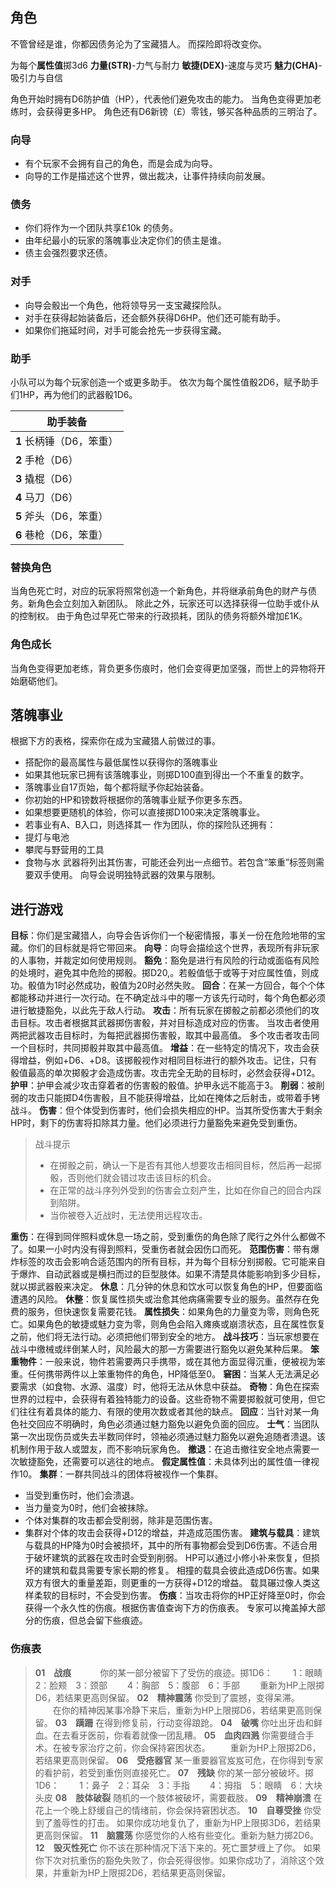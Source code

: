 ## 角色
不管曾经是谁，你都因债务沦为了宝藏猎人。
而探险即将改变你。

为每个**属性值**掷3d6
**力量(STR)**-力气与耐力
**敏捷(DEX)**-速度与灵巧
**魅力(CHA)**-吸引力与自信

角色开始时拥有D6防护值（HP），代表他们避免攻击的能力。
当角色变得更加老练时，会获得更多HP。
角色还有D6新镑（£）零钱，够买各种品质的三明治了。

### 向导
- 有个玩家不会拥有自己的角色，而是会成为向导。
- 向导的工作是描述这个世界，做出裁决，让事件持续向前发展。

### 债务
- 你们将作为一个团队共享£10k 的债务。
- 由年纪最小的玩家的落魄事业决定你们的债主是谁。
- 债主会强烈要求还债。

### 对手
- 向导会骰出一个角色，他将领导另一支宝藏探险队。
- 对手在获得起始装备后，还会额外获得D6HP。他们还可能有助手。
- 如果你们拖延时间，对手可能会抢先一步获得宝藏。

### 助手
小队可以为每个玩家创造一个或更多助手。
依次为每个属性值骰2D6，赋予助手们1HP，再为他们的武器骰1D6。

| 助手装备                 |
| ------------------------ |
| **1** 长柄锤（D6，笨重） |
| **2** 手枪（D6）         |
| **3** 撬棍（D6）         |
| **4** 马刀（D6）         |
| **5** 斧头（D6，笨重）   |
| **6** 巷枪（D6，笨重）   |

### 替换角色
当角色死亡时，对应的玩家将照常创造一个新角色，并将继承前角色的财产与债务。新角色会立刻加入新团队。
除此之外，玩家还可以选择获得一位助手或仆从的控制权。
由于角色过早死亡带来的行政损耗，团队的债务将额外增加£1K。

### 角色成长
当角色变得更加老练，背负更多伤痕时，他们会变得更加坚强，而世上的异物将开始磨砺他们。

## 落魄事业
根据下方的表格，探索你在成为宝藏猎人前做过的事。
- 搭配你的最高属性与最低属性以获得你的落魄事业
- 如果其他玩家已拥有该落魄事业，则掷D100直到得出一个不重复的数字。
- 落魄事业自17页始，每个都将赋予你起始装备。
- 你初始的HP和镑数将根据你的落魄事业赋予你更多东西。
- 如果想要更随机的体验，你可以直接掷D100来决定落魄事业。
- 若事业有A、B入口，则选择其一
作为团队，你的探险队还拥有：
- 提灯与电池
- 攀爬与野营用的工具
- 食物与水
武器将列出其伤害，可能还会列出一点细节。若包含“笨重”标签则需要双手使用。
向导会说明独特武器的效果与限制。

## 进行游戏
**目标**：你们是宝藏猎人，向导会告诉你们一个秘密情报，事关一份在危险地带的宝藏。你们的目标就是将它带回来。
**向导**：向导会描绘这个世界，表现所有非玩家的人事物，并裁定如何使用规则。
**豁免**：豁免是进行有风险的行动或面临有风险的处境时，避免其中危险的掷骰。掷D20,。若骰值低于或等于对应属性值，则成功。骰值为1时必然成功，骰值为20时必然失败。
**回合**：在某一方回合，每个个体都能移动并进行一次行动。在不确定战斗中的哪一方该先行动时，每个角色都必须进行敏捷豁免，以此先于敌人行动。
**攻击**：所有玩家在掷骰之前都必须他们的攻击目标。攻击者根据其武器掷伤害骰，并对目标造成对应的伤害。
当攻击者使用两把武器攻击目标时，为每把武器掷伤害骰，取其中最高值。
多个攻击者攻击同一个目标时，共同掷骰并取其中最高值。
**增益**：在一些特定的情况下，攻击会获得增益，例如+D6、+D8。该掷骰视作对相同目标进行的额外攻击。记住，只有骰值最高的单次掷骰才会造成伤害。攻击完全无助的目标时，必然会获得+D12。
**护甲**：护甲会减少攻击穿着者的伤害骰的骰值。护甲永远不能高于3。
**削弱**：被削弱的攻击只能掷D4伤害骰，且不能获得增益，比如在掩体之后射击，或带着手铐战斗。
**伤害**：但个体受到伤害时，他们会损失相应的HP。当其所受伤害大于剩余HP时，剩下的伤害将扣除其力量。他们必须进行力量豁免来避免受到重伤。

>战斗提示
>- 在掷骰之前，确认一下是否有其他人想要攻击相同目标，然后再一起掷骰，否则他们就会错过攻击该目标的机会。
>- 在正常的战斗序列外受到的伤害会立刻产生，比如在你自己的回合内踩到陷阱。
>- 当你被卷入近战时，无法使用远程攻击。

**重伤**：在得到同伴照料或休息一场之前，受到重伤的角色除了爬行之外什么都做不了。如果一小时内没有得到照料，受重伤者就会因伤口而死。
**范围伤害**：带有爆炸标签的攻击会影响合适范围内的所有目标，并为每个目标分别掷骰。它可能来自于爆炸、自动武器或是横扫而过的巨型肢体。如果不清楚具体能影响到多少目标，就以掷武器骰来决定。
**休息**：几分钟的休息和饮水可以恢复角色的HP，但要面临遭遇的风险。
**休整**：恢复属性损失或治愈其他病痛需要专业的服务。虽然存在免费的服务，但快速恢复需要花钱。
**属性损失**：如果角色的力量变为零，则角色死亡。如果角色的敏捷或魅力变为零，则角色会陷入瘫痪或崩溃状态，且在属性恢复之前，他们将无法行动。必须把他们带到安全的地方。
**战斗技巧**：当玩家想要在战斗中缴械或绊倒某人时，风险最大的那一方需要进行豁免以避免某种后果。
**笨重物件**：一般来说，物件若需要两只手携带，或在其他方面显得沉重，便被视为笨重。任何携带两件以上笨重物件的角色，HP降低至0。
**窘困**：当某人无法满足必要需求（如食物、水源、温度）时，他将无法从休息中获益。
**奇物**：角色在探索世界的过程中，会获得有着独特能力的设备。这些奇物不需要掷骰就可使用，但它们往往有着具体的能力、有限的使用次数或者其他的缺点。
**回应**：当针对某一角色社交回应不明确时，角色必须通过魅力豁免以避免负面的回应。
**士气**：当团队第一次出现伤员或失去半数同伴时，领袖必须通过魅力豁免以避免追随者溃退。该机制作用于敌人或盟友，而不影响玩家角色。
**撤退**：在追击撤往安全地点需要一次敏捷豁免，还需要可以逃往的地点。
**假定属性值**：未具体列出的属性值一律视作10。
**集群**：一群共同战斗的团体将被视作一个集群。
- 当受到重伤时，他们会溃退。
- 当力量变为0时，他们会被抹除。
- 个体对集群的攻击都会受削弱，除非是范围伤害。
- 集群对个体的攻击会获得+D12的增益，并造成范围伤害。
**建筑与载具**：建筑与载具的HP降为0时会被损坏，其中的所有事物都会受到D6伤害。不适合用于破坏建筑的武器在攻击时会受到削弱。
HP可以通过小修小补来恢复，但损坏的建筑和载具需要专家长期的修复。
相撞的载具会彼此造成D6伤害。如果双方有很大的重量差距，则更重的一方获得+D12的增益。
载具碾过像人类这样柔软的目标时，不会受到伤害。
**伤痕**：当攻击将你的HP正好降至0时，你会获得一个永久性的伤痕。根据伤害值查询下方的伤痕表。
专家可以掩盖掉大部分的伤痕，但总会留下些痕迹。
### 伤痕表                                           
> **01**　**战痕**
　　　你的某一部分被留下了受伤的痕迹。掷1D6：
> 　　1：眼睛　2：脸颊　3：颈部
> 　　4：胸部　5：腹部　6：手部
> 　　重新为HP上限掷D6，若结果更高则保留。
> **02**　**精神震荡**
> 你受到了震撼，变得呆滞。
> 　　在你的精神因某事冷静下来后，重新为HP上限掷D6，若结果更高则保留。
> **03**　**蹒跚**
在得到修复前，行动变得踉跄。
> **04**　**破嘴**
你吐出牙齿和鲜血。在去看牙医前，你看着就像一团乱糟。
> **05**　**血肉四溅**
你需要缝合手术。在被专家治疗之前，你会保持窘困状态。
> 　　重新为HP上限掷2D6，若结果更高则保留。
> **06**　**受疮器官**
某一重要器官岌岌可危，在你得到专家的看护前，若受到重伤则直接死亡。
> **07**　**残缺**
你的某一部分被破坏。掷1D6：
> 　　1：鼻子　2：耳朵　3：手指
> 　　4：拇指　5：眼睛　6：大块头皮
> **08**　**肢体破裂**
随机的一个肢体被破坏，需要截肢。
> **09**　**精神崩溃**
在花上一个晚上舒缓自己的情绪前，你会保持窘困状态。
> **10**　**自尊受挫**
> 你受到了羞辱性的打击。
> 如果你成功地复仇了，重新为HP上限掷3D6，若结果更高则保留。
> **11**　**脑震荡**
> 你感觉你的人格有些变化。重新为魅力掷2D6。
> **12**　**毁灭性死亡**
> 你不该在那种情况下活下来的。死亡噩梦缠上了你。
> 如果你下次对抗重伤的豁免失败了，你会死得很惨。如果你成功了，消除这个效果，并重新为HP上限掷2D6，若结果更高则保留。
